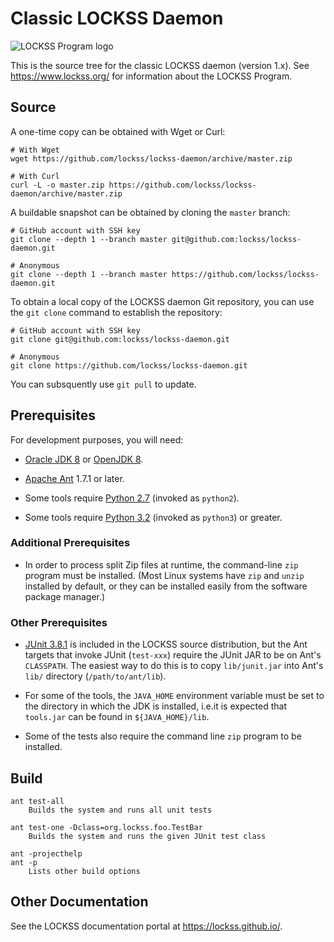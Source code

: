 # Classic LOCKSS Daemon

![LOCKSS Program logo](https://lockss.github.io/images/lockss-logo-v1-1000w.png)

This is the source tree for the classic LOCKSS daemon (version 1.x). See <https://www.lockss.org/> for information about the LOCKSS Program.

## Source

A one-time copy can be obtained with Wget or Curl:

```shell
# With Wget
wget https://github.com/lockss/lockss-daemon/archive/master.zip

# With Curl
curl -L -o master.zip https://github.com/lockss/lockss-daemon/archive/master.zip
```

A buildable snapshot can be obtained by cloning the `master` branch:

```shell
# GitHub account with SSH key
git clone --depth 1 --branch master git@github.com:lockss/lockss-daemon.git

# Anonymous
git clone --depth 1 --branch master https://github.com/lockss/lockss-daemon.git
```

To obtain a local copy of the LOCKSS daemon Git repository, you can use the `git clone` command to establish the repository:

```shell
# GitHub account with SSH key
git clone git@github.com:lockss/lockss-daemon.git

# Anonymous
git clone https://github.com/lockss/lockss-daemon.git
```

You can subsquently use `git pull` to update.

## Prerequisites

For development purposes, you will need:

*   [Oracle JDK 8](https://www.oracle.com/java/technologies/javase-downloads.html#JDK8) or [OpenJDK 8](https://openjdk.java.net/projects/jdk8/).

*   [Apache Ant](http://ant.apache.org/) 1.7.1 or later.

*   Some tools require [Python 2.7](https://www.python.org/download/releases/2.7/) (invoked as `python2`).

*   Some tools require [Python 3.2](https://www.python.org/download/releases/3.2/) (invoked as `python3`) or greater.

### Additional Prerequisites

*   In order to process split Zip files at runtime, the command-line `zip` program must be installed. (Most Linux systems have `zip` and `unzip` installed by default, or they can be installed easily from the software package manager.)

### Other Prerequisites

*   [JUnit 3.8.1](http://junit.sourceforge.net/junit3.8.1/) is included in the LOCKSS source distribution, but the Ant targets that invoke JUnit (`test-xxx`) require the JUnit JAR to be on Ant's `CLASSPATH`. The easiest way to do this is to copy `lib/junit.jar` into Ant's `lib/` directory (`/path/to/ant/lib`).

*   For some of the tools, the `JAVA_HOME` environment variable must be set to the directory in which the JDK is installed, i.e.it is expected that `tools.jar` can be found in `${JAVA_HOME}/lib`.

*   Some of the tests also require the command line `zip` program to be installed.

## Build

```text
ant test-all
    Builds the system and runs all unit tests

ant test-one -Dclass=org.lockss.foo.TestBar
    Builds the system and runs the given JUnit test class

ant -projecthelp
ant -p
    Lists other build options
```

## Other Documentation

See the LOCKSS documentation portal at <https://lockss.github.io/>.
